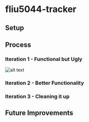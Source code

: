 # fliu5044-tracker

## Setup

## Process

### Iteration 1 - Functional but Ugly
![alt text]()

### Iteration 2 - Better Functionality

### Iteration 3 - Cleaning it up

## Future Improvements
